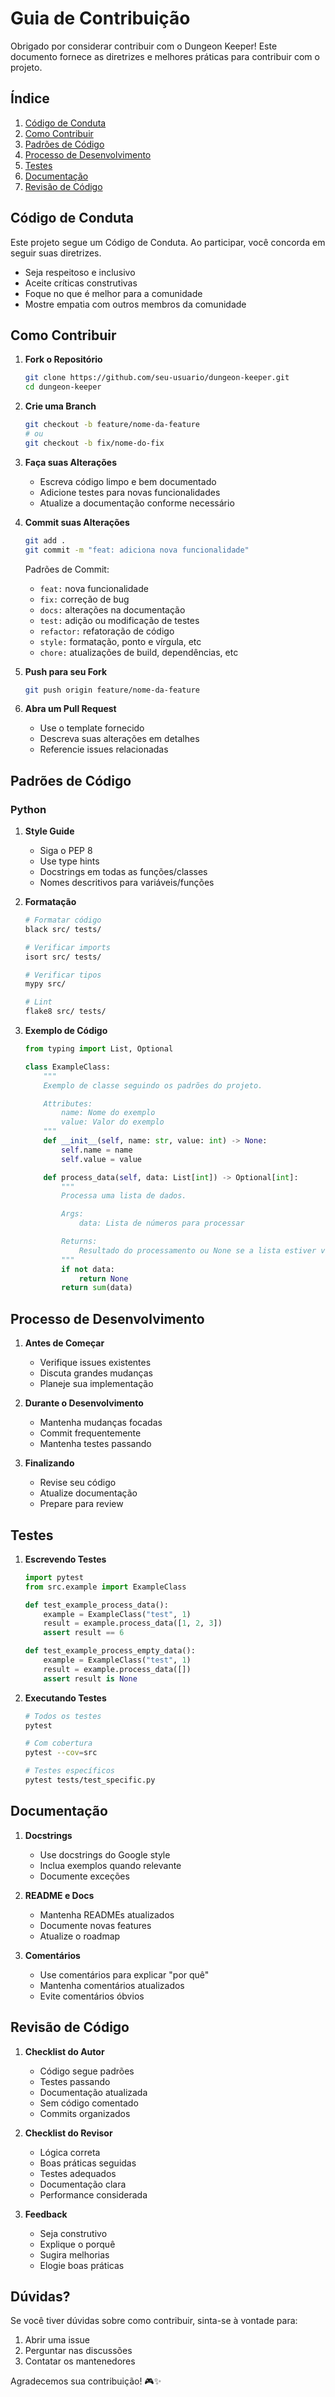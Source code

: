 # Guia de Contribuição

Obrigado por considerar contribuir com o Dungeon Keeper! Este documento fornece as diretrizes e melhores práticas para contribuir com o projeto.

## Índice

1. [Código de Conduta](#código-de-conduta)
2. [Como Contribuir](#como-contribuir)
3. [Padrões de Código](#padrões-de-código)
4. [Processo de Desenvolvimento](#processo-de-desenvolvimento)
5. [Testes](#testes)
6. [Documentação](#documentação)
7. [Revisão de Código](#revisão-de-código)

## Código de Conduta

Este projeto segue um Código de Conduta. Ao participar, você concorda em seguir suas diretrizes.

- Seja respeitoso e inclusivo
- Aceite críticas construtivas
- Foque no que é melhor para a comunidade
- Mostre empatia com outros membros da comunidade

## Como Contribuir

1. **Fork o Repositório**
   ```bash
   git clone https://github.com/seu-usuario/dungeon-keeper.git
   cd dungeon-keeper
   ```

2. **Crie uma Branch**
   ```bash
   git checkout -b feature/nome-da-feature
   # ou
   git checkout -b fix/nome-do-fix
   ```

3. **Faça suas Alterações**
   - Escreva código limpo e bem documentado
   - Adicione testes para novas funcionalidades
   - Atualize a documentação conforme necessário

4. **Commit suas Alterações**
   ```bash
   git add .
   git commit -m "feat: adiciona nova funcionalidade"
   ```

   Padrões de Commit:
   - `feat:` nova funcionalidade
   - `fix:` correção de bug
   - `docs:` alterações na documentação
   - `test:` adição ou modificação de testes
   - `refactor:` refatoração de código
   - `style:` formatação, ponto e vírgula, etc
   - `chore:` atualizações de build, dependências, etc

5. **Push para seu Fork**
   ```bash
   git push origin feature/nome-da-feature
   ```

6. **Abra um Pull Request**
   - Use o template fornecido
   - Descreva suas alterações em detalhes
   - Referencie issues relacionadas

## Padrões de Código

### Python

1. **Style Guide**
   - Siga o PEP 8
   - Use type hints
   - Docstrings em todas as funções/classes
   - Nomes descritivos para variáveis/funções

2. **Formatação**
   ```bash
   # Formatar código
   black src/ tests/
   
   # Verificar imports
   isort src/ tests/
   
   # Verificar tipos
   mypy src/
   
   # Lint
   flake8 src/ tests/
   ```

3. **Exemplo de Código**
   ```python
   from typing import List, Optional

   class ExampleClass:
       """
       Exemplo de classe seguindo os padrões do projeto.

       Attributes:
           name: Nome do exemplo
           value: Valor do exemplo
       """
       def __init__(self, name: str, value: int) -> None:
           self.name = name
           self.value = value

       def process_data(self, data: List[int]) -> Optional[int]:
           """
           Processa uma lista de dados.

           Args:
               data: Lista de números para processar

           Returns:
               Resultado do processamento ou None se a lista estiver vazia
           """
           if not data:
               return None
           return sum(data)
   ```

## Processo de Desenvolvimento

1. **Antes de Começar**
   - Verifique issues existentes
   - Discuta grandes mudanças
   - Planeje sua implementação

2. **Durante o Desenvolvimento**
   - Mantenha mudanças focadas
   - Commit frequentemente
   - Mantenha testes passando

3. **Finalizando**
   - Revise seu código
   - Atualize documentação
   - Prepare para review

## Testes

1. **Escrevendo Testes**
   ```python
   import pytest
   from src.example import ExampleClass

   def test_example_process_data():
       example = ExampleClass("test", 1)
       result = example.process_data([1, 2, 3])
       assert result == 6

   def test_example_process_empty_data():
       example = ExampleClass("test", 1)
       result = example.process_data([])
       assert result is None
   ```

2. **Executando Testes**
   ```bash
   # Todos os testes
   pytest

   # Com cobertura
   pytest --cov=src

   # Testes específicos
   pytest tests/test_specific.py
   ```

## Documentação

1. **Docstrings**
   - Use docstrings do Google style
   - Inclua exemplos quando relevante
   - Documente exceções

2. **README e Docs**
   - Mantenha READMEs atualizados
   - Documente novas features
   - Atualize o roadmap

3. **Comentários**
   - Use comentários para explicar "por quê"
   - Mantenha comentários atualizados
   - Evite comentários óbvios

## Revisão de Código

1. **Checklist do Autor**
   - Código segue padrões
   - Testes passando
   - Documentação atualizada
   - Sem código comentado
   - Commits organizados

2. **Checklist do Revisor**
   - Lógica correta
   - Boas práticas seguidas
   - Testes adequados
   - Documentação clara
   - Performance considerada

3. **Feedback**
   - Seja construtivo
   - Explique o porquê
   - Sugira melhorias
   - Elogie boas práticas

## Dúvidas?

Se você tiver dúvidas sobre como contribuir, sinta-se à vontade para:

1. Abrir uma issue
2. Perguntar nas discussões
3. Contatar os mantenedores

Agradecemos sua contribuição! 🎮✨